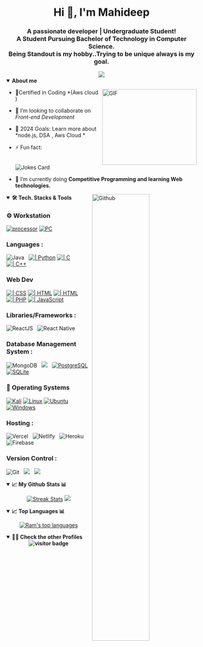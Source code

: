 <!-- <img src="assets/profile-pic.png" alt="Vishnu Sivan" width=100 />
<img src="animated/light_1.gif" height="20px" />-->
<h1 align="center">Hi 👋, I'm Mahideep </h1>
<h3 align="center">A passionate developer | Undergraduate Student!<br>
A Student Pursuing Bachelor of Technology in Computer Science.<br>
Being Standout is my hobby..Trying to be unique always is my goal.
</h3>

<div align="Center">
<img src="https://user-images.githubusercontent.com/61102759/209456873-39b37c53-034e-44b1-b990-c55e3d894864.gif">
</div>
<Details open="">
<img align="right" alt="GIF" src="https://camo.githubusercontent.com/2309797487e5e969659a3b545c96151807b04120a9cc2985f632ec94ba00c9f3/68747470733a2f2f6d656469612e67697068792e636f6d2f6d656469612f53576f536b4e36447854737a71494b4571762f67697068792e676966" width="250" height="200" />

<Summary><b>About me</b></Summary>

- 📃Certified in Coding *(Aws cloud )

- 👯 I’m looking to collaborate on *Front-end Development*

- 🥅 2024 Goals: Learn more about *node.js, DSA , Aws Cloud *

- ⚡ Fun fact: 
    ##
    ![Jokes Card](https://readme-jokes.vercel.app/api)

- 🌱 I’m currently doing **Competitive Programming and learning Web technologies.**

</Details>
<img width="55%" align="right" alt="Github" src="https://camo.githubusercontent.com/86a3b6db470f1a0429f7355c08d1edabf3d2c804/68747470733a2f2f6d69726f2e6d656469756d2e636f6d2f6d61782f313336302f312a495247486d69477361313673746564517649615a66772e676966" />
<Details open="">
<Summary><b>🛠 Tech. Stacks & Tools</b></Summary>

### ⚙️ Workstation
<p>
   <a href="#"><img alt="processor" src ="https://img.shields.io/badge/AMD_R7_12th-0071C5?style=for-the-badge&logo=AMD&logoColor=white"></a>
   <a href="#"><img alt="PC" src="https://img.shields.io/badge/Windows-ASUS ROG G15 -0078D6?style=for-the-badge&logo=windows&logoColor=white"></a>
</p>

### Languages :
<img alt="Java" src="https://img.shields.io/badge/java-%2300C7B7.svg?&style=for-the-badge&logo=java&logoColor=white"/>&nbsp;&nbsp;
<a href="https://github.com/search?q=user%3APixelPilot-dot+is%3Arepo+language%3Apython"><img alt="| Python" src="https://img.shields.io/badge/python-3670A0?style=for-the-badge&logo=python&logoColor=ffdd54"></a>
<a href="https://github.com/search?q=user%3APixelPilot-dot+is%3Arepo+language%3AC"><img alt=" | C" src="https://img.shields.io/badge/c-%2300599C.svg?style=for-the-badge&logo=c&logoColor=white"></a>
<a href="https://github.com/search?q=user%3APixelPilot-dot+is%3Arepo+language%3Ac%2B%2B"><img alt="| C++" src="https://img.shields.io/badge/c++-%2300599C.svg?style=for-the-badge&logo=c%2B%2B&logoColor=white"></a>


### Web Dev
<a href="https://github.com/search?q=user%3APixelPilot-dot+is%3Arepo+language%3Acss"><img alt="| CSS" src="https://img.shields.io/badge/css3-%231572B6.svg?style=for-the-badge&logo=css3&logoColor=white"></a>
<a href="https://github.com/search?q=user%3APixelPilot-dot+is%3Arepo+language%3Ahtml"><img alt="| HTML" src="https://img.shields.io/badge/html5-%23E34F26.svg?style=for-the-badge&logo=html5&logoColor=white"></a>
<a href="https://github.com/search?q=user%3APixelPilot-dot+is%3Arepo+language%3ASCSS"><img alt="| HTML" src="https://img.shields.io/badge/SCSS-%23E34F26.svg?style=for-the-badge&logo=CSS3&logoColor=white"></a>
<a href="https://github.com/search?q=user%3APixelPilot-dot+is%3Arepo+language%3Aphp"><img alt="| PHP" src="https://img.shields.io/badge/php-%23777BB4.svg?style=for-the-badge&logo=php&logoColor=white"></a>
<a href="https://github.com/search?q=user%3APixelPilot-dot+is%3Arepo+language%3Ajavascript"><img alt="| JavaScript" src="https://img.shields.io/badge/javascript-%23323330.svg?style=for-the-badge&logo=javascript&logoColor=%23F7DF1E"></a>

### Libraries/Frameworks :
<img alt="ReactJS" src="https://img.shields.io/badge/react_JS%20-%2320232a.svg?&style=for-the-badge&logo=react&logoColor=%2361DAFB" />&nbsp;&nbsp;
<img alt="React Native" src="https://img.shields.io/badge/react_native%20-%2320232a.svg?&style=for-the-badge&logo=react&logoColor=%2361DAFB" />&nbsp;&nbsp;

### Database Management System :
<img alt="MongoDB" src ="https://img.shields.io/badge/MongoDB-%234ea94b.svg?&style=for-the-badge&logo=mongodb&logoColor=white" />&nbsp;&nbsp;
<img src="https://img.shields.io/badge/mysql-%234479A1.svg?&style=for-the-badge&logo=mysql&logoColor=white" />&nbsp;&nbsp;
<a href="#"><img alt="PostgreSQL" src ="https://img.shields.io/badge/postgres-%23316192.svg?style=for-the-badge&logo=postgresql&logoColor=white"></a>
<a href="#"><img alt="SQLite" src ="https://img.shields.io/badge/sqlite-%2307405e.svg?style=for-the-badge&logo=sqlite&logoColor=white"></a>



### 🤖 Operating Systems

<p>
    <a href="#"><img alt="Kali" src="https://img.shields.io/badge/Kali-268BEE?style=for-the-badge&logo=kalilinux&logoColor=white"></a>
    <a href="#"><img alt="Linux" src="https://img.shields.io/badge/Linux-FCC624?style=for-the-badge&logo=linux&logoColor=black"></a>
    <a href="#"><img alt="Ubuntu" src="https://img.shields.io/badge/Ubuntu-E95420?style=for-the-badge&logo=ubuntu&logoColor=white"></a>
    <a href="#"><img alt="Windows" src="https://img.shields.io/badge/Windows-0078D6?style=for-the-badge&logo=windows&logoColor=white"></a>
</p>

 ### Hosting : 
<img alt="Vercel" src="https://img.shields.io/badge/vercel-%23000000.svg?&style=for-the-badge&logo=vercel&logoColor=white"/>&nbsp;&nbsp;
<img alt="Netlify" src="https://img.shields.io/badge/netlify-%2300C7B7.svg?&style=for-the-badge&logo=netlify&logoColor=white"/>&nbsp;&nbsp;
<img alt="Heroku" src="https://img.shields.io/badge/heroku-%2300C7B7.svg?&style=for-the-badge&logo=heroku&logoColor=white"/>&nbsp;&nbsp;
<img alt="Firebase" src="https://img.shields.io/badge/firebase-%2300C7B7.svg?&style=for-the-badge&logo=firebase&logoColor=white"/>&nbsp;&nbsp;

### Version Control :

<img alt="Git" src="https://img.shields.io/badge/git%20-%23F05033.svg?&style=for-the-badge&logo=git&logoColor=white" />&nbsp;&nbsp;
<img src="https://img.shields.io/badge/github%20-%23121011.svg?&style=for-the-badge&logo=github&logoColor=white" />&nbsp;&nbsp;
<img src="https://img.shields.io/badge/Hyper%20-%23181717.svg?&style=for-the-badge&logo=Hyper&logoColor=white" />&nbsp;&nbsp;


</Details>
<details open="">
  <summary><b>📈 My Github Stats 📊</b></summary>
  <p align="center">
    <a href="https://github.com/PadalaMahideep"><img alt="Streak Stats" src="https://github-readme-streak-stats.herokuapp.com/?user=PadalaMahideep&theme=highcontrast"/></a>
<img src="https://github-readme-stats.vercel.app/api?username=PadalaMahideep&theme=radical"></a>
  

</details>
<details open="">
<summary><b>📈 Top Languages 📊</b></summary>
<p align="center">
 <a href="https://github.com/PixelPilot-dot">
  <img title="🔥" alt="Ram's top languages" src="https://github-readme-stats.vercel.app/api/top-langs/?username=PixelPilot-dot&langs_count=10&hide=html,Jupyter%20Notebook,css&layout=compact&count_private=true&hide_border=true&bg_color=282a36&text_color=f7f7f1&title_color=7957d4">
 </a>
</p>
</details>
<details open="">
<Summary><b>👨‍💻 Check the other Profiles</Summary>
<center>
<img src="https://visitor-badge.laobi.icu/badge?page_id=PixelPilot-dot" alt="visitor badge"/>     

</center>

</details>

